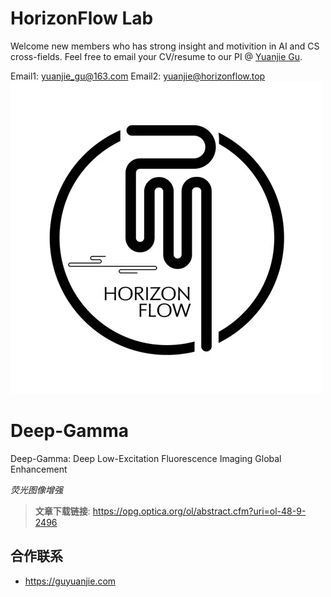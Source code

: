 # HorizonFlow Lab
Welcome new members who has strong insight and motivition in AI and CS cross-fields. Feel free to email your CV/resume to our PI 
@ [Yuanjie Gu](https://github.com/GuYuanjie).

Email1: yuanjie_gu@163.com
Email2: yuanjie@horizonflow.top
![LOGO](https://github.com/yinghanguan/images/blob/main/LOGO.jpg)

# Deep-Gamma
Deep-Gamma: Deep Low-Excitation Fluorescence Imaging Global Enhancement

*荧光图像增强*

> **文章下载链接**: https://opg.optica.org/ol/abstract.cfm?uri=ol-48-9-2496


## 合作联系

  - https://guyuanjie.com
